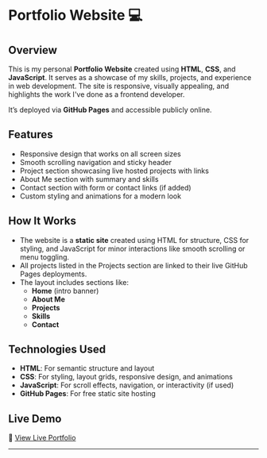  # Portfolio Website 💻

## Overview
This is my personal **Portfolio Website** created using **HTML**, **CSS**, and **JavaScript**. It serves as a showcase of my skills, projects, and experience in web development. The site is responsive, visually appealing, and highlights the work I've done as a frontend developer.

It’s deployed via **GitHub Pages** and accessible publicly online.

## Features
- Responsive design that works on all screen sizes
- Smooth scrolling navigation and sticky header
- Project section showcasing live hosted projects with links
- About Me section with summary and skills
- Contact section with form or contact links (if added)
- Custom styling and animations for a modern look

## How It Works
- The website is a **static site** created using HTML for structure, CSS for styling, and JavaScript for minor interactions like smooth scrolling or menu toggling.
- All projects listed in the Projects section are linked to their live GitHub Pages deployments.
- The layout includes sections like:  
  - **Home** (intro banner)  
  - **About Me**  
  - **Projects**  
  - **Skills**  
  - **Contact**

## Technologies Used
- **HTML**: For semantic structure and layout  
- **CSS**: For styling, layout grids, responsive design, and animations  
- **JavaScript**: For scroll effects, navigation, or interactivity (if used)  
- **GitHub Pages**: For free static site hosting

## Live Demo
🔗 [View Live Portfolio](https://swatii-git.github.io/Portfolio/)

---


 
